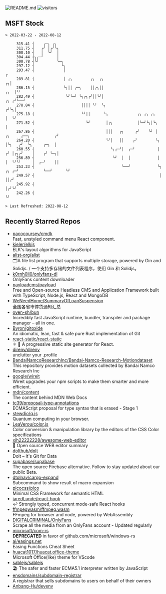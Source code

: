 ![README.md](https://github.com/Gerhut/Gerhut/workflows/README.md/badge.svg)
![visitors](https://visitors.vercel.app/Gerhut/Gerhut?token=8cf69d1f6813d272ef062726b6070c9be4ff72038cfe5a7ded7384a8da65d866)

## MSFT Stock

```
> 2022-03-22 - 2022-08-12

     315.41 ┤    ╭─╮ ╭╮                                                                                          
     311.75 ┤   ╭╯ │╭╯╰╮                                                                                         
     308.10 ┤   │  ╰╯  │                                                                                         
     304.44 ┼╮╭─╯      │                                                                                         
     300.78 ┤╰╯        ╰─╮                                                                                       
     297.12 ┤            ╰╮                                                                                      
     293.47 ┤             │                                                                                    ╭ 
     289.81 ┤             │ ╭╮        ╭╮  ╭╮                                                                 ╭╮│ 
     286.15 ┤             ╰╮││ ╭─╮    ││╭╮││                                                             ╭╮  │╰╯ 
     282.49 ┤              ╰╯╰─╯ ╰╮╭╮╭╯││╰╯│                                                         ╭╮ ╭╯╰──╯   
     278.84 ┤                     ││││ ╰╯  ╰╮                                                       ╭╯╰╮│        
     275.18 ┤                     ╰╯││      ╰╮             ╭╮ ╭╮ ╭╮                                 │  ╰╯        
     271.52 ┤                       ╰╯       │╭╮           │╰─╯╰╮│╰╮                                │            
     267.86 ┤                                │││   ╭╮     ╭╯    ╰╯ │         ╭╮     ╭──╮           ╭╯            
     264.20 ┤                                ╰╯│   ││    ╭╯        ╰╮        │╰╮   ╭╯  ╰╮     ╭─╮  │             
     260.55 ┤                                  ╰╮╭─╯│  ╭─╯          │       ╭╯ │╭╮╭╯    │    ╭╯ ╰─╮│             
     256.89 ┤                                   ╰╯  │  │            │       │  ╰╯╰╯     │  ╭─╯    ││             
     253.23 ┤                                       ╰──╯            ╰╮ ╭╮ ╭─╯           ╰──╯      ╰╯             
     249.57 ┤                                                        │ ││╭╯                                      
     245.92 ┤                                                        │╭╯╰╯                                       
     242.26 ┤                                                        ╰╯                                          

> Last Refreshed: 2022-08-12
```

## Recently Starred Repos

- [pacocoursey/cmdk](https://github.com/pacocoursey/cmdk)  
  Fast, unstyled command menu React component.
- [kieler/elkjs](https://github.com/kieler/elkjs)  
  ELK's layout algorithms for JavaScript
- [alist-org/alist](https://github.com/alist-org/alist)  
  🗂️A file list program that supports multiple storage, powered by Gin and Solidjs. / 一个支持多存储的文件列表程序，使用 Gin 和 Solidjs。
- [k0rnh0li0/onlyfans-dl](https://github.com/k0rnh0li0/onlyfans-dl)  
  OnlyFans content downloader
- [payloadcms/payload](https://github.com/payloadcms/payload)  
  Free and Open-source Headless CMS and Application Framework built with TypeScript, Node.js, React and MongoDB
- [WeNeedHome/SummaryOfLoanSuspension](https://github.com/WeNeedHome/SummaryOfLoanSuspension)  
  全国各省市停贷通知汇总
- [oven-sh/bun](https://github.com/oven-sh/bun)  
  Incredibly fast JavaScript runtime, bundler, transpiler and package manager – all in one.
- [Byron/gitoxide](https://github.com/Byron/gitoxide)  
  An idiomatic, lean, fast & safe pure Rust implementation of Git
- [react-static/react-static](https://github.com/react-static/react-static)  
  ⚛️ 🚀 A progressive static site generator for React.
- [direnv/direnv](https://github.com/direnv/direnv)  
  unclutter your .profile
- [BandaiNamcoResearchInc/Bandai-Namco-Research-Motiondataset](https://github.com/BandaiNamcoResearchInc/Bandai-Namco-Research-Motiondataset)  
  This repository provides motion datasets collected by Bandai Namco Research Inc
- [google/wireit](https://github.com/google/wireit)  
  Wireit upgrades your npm scripts to make them smarter and more efficient.
- [mdn/content](https://github.com/mdn/content)  
  The content behind MDN Web Docs
- [tc39/proposal-type-annotations](https://github.com/tc39/proposal-type-annotations)  
  ECMAScript proposal for type syntax that is erased - Stage 1
- [stewdio/q.js](https://github.com/stewdio/q.js)  
  Quantum computing in your browser.
- [LeaVerou/color.js](https://github.com/LeaVerou/color.js)  
  Color conversion & manipulation library by the editors of the CSS Color specifications
- [xjh22222228/awesome-web-editor](https://github.com/xjh22222228/awesome-web-editor)  
  🔨  Open source WEB editor summary
- [dolthub/dolt](https://github.com/dolthub/dolt)  
  Dolt – It's Git for Data
- [supabase/supabase](https://github.com/supabase/supabase)  
  The open source Firebase alternative. Follow to stay updated about our public Beta.
- [dtolnay/cargo-expand](https://github.com/dtolnay/cargo-expand)  
  Subcommand to show result of macro expansion
- [picocss/pico](https://github.com/picocss/pico)  
  Minimal CSS Framework for semantic HTML
- [jaredLunde/react-hook](https://github.com/jaredLunde/react-hook)  
  ↩ Strongly typed, concurrent mode-safe React hooks
- [ffmpegwasm/ffmpeg.wasm](https://github.com/ffmpegwasm/ffmpeg.wasm)  
  FFmpeg for browser and node, powered by WebAssembly
- [DIGITALCRIMINAL/OnlyFans](https://github.com/DIGITALCRIMINAL/OnlyFans)  
  Scrape all the media from an OnlyFans account - Updated regularly
- [microsoft/com-rs](https://github.com/microsoft/com-rs)  
  **DEPRECATED** in favor of github.com/microsoft/windows-rs
- [ai/easings.net](https://github.com/ai/easings.net)  
  Easing Functions Cheat Sheet
- [huacat1017/huacat.office-theme](https://github.com/huacat1017/huacat.office-theme)  
  Microsoft Office(like) theme for VScode
- [sablejs/sablejs](https://github.com/sablejs/sablejs)  
  🏖️ The safer and faster ECMA5.1 interpreter written by JavaScript
- [ensdomains/subdomain-registrar](https://github.com/ensdomains/subdomain-registrar)  
  A registrar that sells subdomains to users on behalf of their owners
- [Anbang-Hu/devenv](https://github.com/Anbang-Hu/devenv)  
